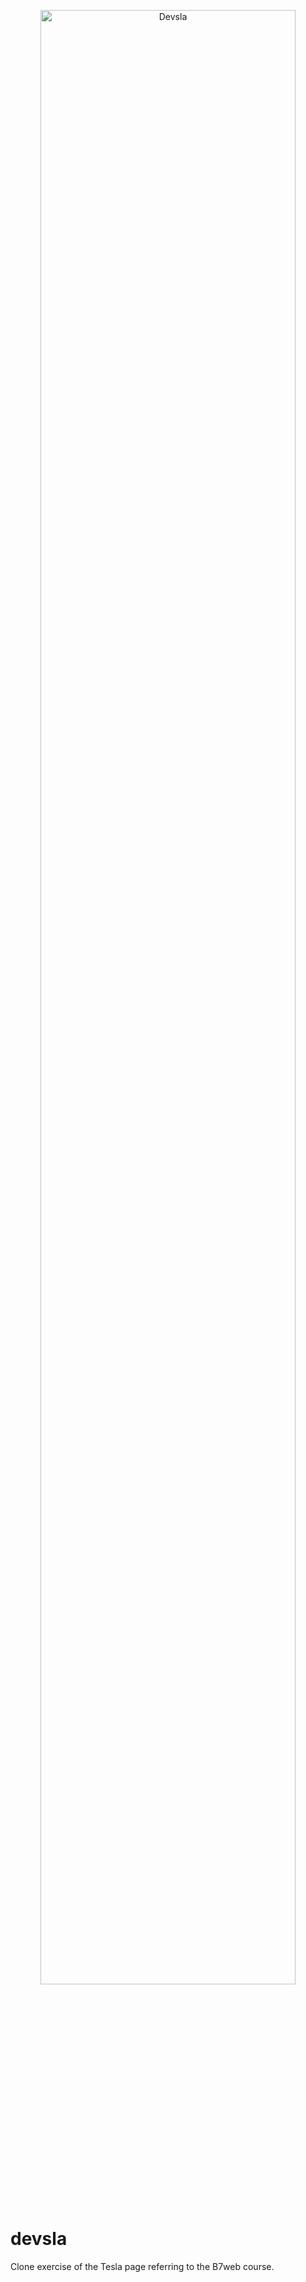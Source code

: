 <p align="center">
  <img alt="Devsla" src="https://user-images.githubusercontent.com/73675022/170372370-bb44f3a2-7d7e-4128-a876-235e5ea7992f.png" width="90%">
</p>

# devsla
Clone exercise of the Tesla page referring to the B7web course.
